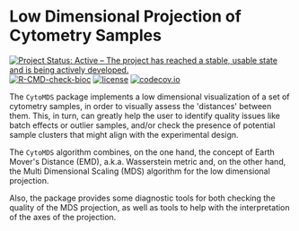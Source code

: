 # Low Dimensional Projection of Cytometry Samples

[![Project Status: Active – The project has reached a stable, usable state and is being actively developed.](https://www.repostatus.org/badges/latest/active.svg)](https://www.repostatus.org/#active)
[![R-CMD-check-bioc](https://github.com/UCLouvain-CBIO/CytoMDS/workflows/R-CMD-check-bioc/badge.svg)](https://github.com/UCLouvain-CBIO/CytoMDS/actions?query=workflow%3AR-CMD-check-bioc)
[![license](https://img.shields.io/badge/license-GPL3.0-blue)](https://opensource.org/licenses/GPL-3.0)
[![codecov.io](https://codecov.io/github/UCLouvain-CBIO/CytoMDS/coverage.svg?branch=main)](https://codecov.io/github/UCLouvain-CBIO/CytoMDS?branch=main)

The `CytoMDS` package  implements a low dimensional visualization of a set
of cytometry samples, in order to visually assess the 'distances' between them.
This, in turn, can greatly help the user to identify quality issues 
like batch effects or outlier samples, and/or check the presence of potential 
sample clusters that might align with the experimental design.  

The `CytoMDS` algorithm combines, on the one hand, the concept of Earth Mover's 
Distance (EMD), a.k.a. Wasserstein metric and, on the other hand, 
the Multi Dimensional Scaling (MDS) algorithm for the low dimensional
projection.  

Also, the package provides some diagnostic tools for both checking the quality 
of the MDS projection, as well as tools to help with the interpretation of 
the axes of the projection.
